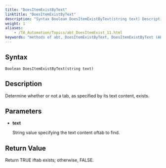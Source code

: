 ```yaml
--- 
title: "DoesItemExistByText"
linktitle: "DoesItemExistByText"
description: "Syntax Boolean DoesItemExistByText(string text) Description Determine whether or not a tab, as specified by its text content, exists. Parameters text String value specifying the text content of tab to ..."
weight: 1
aliases: 
    - /TA_Automation/Topics/abt_DoesItemExist_11.html
keywords: "methods of abt, DoesItemExistByText, DoesItemExistByText (AbtTab), AbtTab, doesitemexistbytext, abttab doesitemexistbytext, tab item with specific content exists, existence of tab item with specified content, check tab item with specified content is found"
---
```


## Syntax

`Boolean DoesItemExistByText(string text)`

## Description

Determine whether or not a tab, as specified by its text content, exists.

## Parameters

-   **text**

    String value specifying the text content oftab to find.


## Return Value

Return TRUE iftab exists; otherwise, FALSE.



